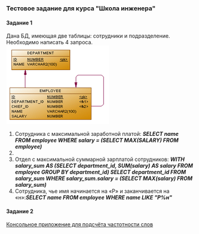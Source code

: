 ### Тестовое задание для курса "Школа инженера"

#### Задание 1
Дана БД, имеющая  две таблицы: сотрудники и подразделение.
Необходимо написать 4 запроса.
![tables](tables.png)
1. Сотрудника с максимальной заработной платой:
***SELECT name FROM employee WHERE salary = (SELECT MAX(SALARY) FROM employee)***
1.  
1. Отдел с максимальной суммарной зарплатой сотрудников:
***WITH salary_sum AS (SELECT department_id, SUM(salary) AS salary FROM employee GROUP BY department_id) SELECT department_id FROM salary_sum WHERE salary_sum.salary = (SELECT MAX(salary) FROM salary_sum)***
1. Сотрудника, чье имя начинается на «Р» и заканчивается на «н»:***SELECT name FROM employee WHERE name LIKE "Р%н"***

#### Задание 2
[Консольное приложение для подсчёта частотности слов](/3%20Test%20items/Digital%20Disign/Program.cs)
